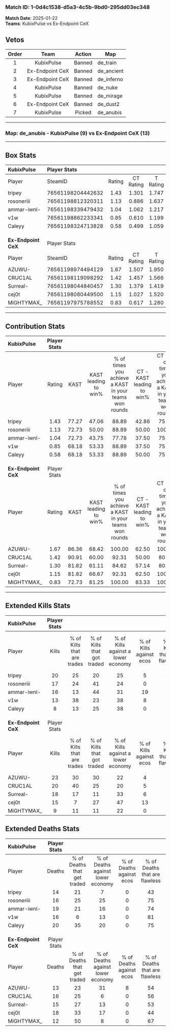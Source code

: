 ### Match ID: 1-0d4c1538-d5a3-4c5b-9bd0-295dd03ec348  
**Match Date**: 2025-01-22  
**Teams**: KubixPulse vs Ex-Endpoint CeX  

## Vetos  

| Order | Team | Action | Map |
| :---: | :--: | :----: | --- |
| 1 | KubixPulse | Banned | de_train |
| 2 | Ex-Endpoint CeX | Banned | de_ancient |
| 3 | Ex-Endpoint CeX | Banned | de_inferno |
| 4 | KubixPulse | Banned | de_nuke |
| 5 | KubixPulse | Banned | de_mirage |
| 6 | Ex-Endpoint CeX | Banned | de_dust2 |
| 7 | KubixPulse | Picked | de_anubis |

---  

### **Map**: de_anubis - KubixPulse (9) vs Ex-Endpoint CeX (13)  
---  

## Box Stats  

| **KubixPulse**      | Player Stats      |        |           |          |       |       |       |         |        |      |     |
| :- | :- | :-: | :-: | :-: | :-: | :-: | :-: | :-: | :-: | :-: | :-: |
| Player              | SteamID           | Rating | CT Rating | T Rating | KAST  |  ADR  | Kills | Assists | Deaths | K/D  | HS% |
| tripey              | 76561198204442632 |  1.43  |   1.301   |  1.747   | 77.27 | 103.6 |  20   |    6    |   14   | 1.43 | 45  |
| rosoneriii          | 76561198812320311 |  1.13  |   0.886   |  1.637   | 72.73 | 76.9  |  17   |    2    |   16   | 1.06 | 35  |
| ammar-iwnl-         | 76561198339479432 |  1.04  |   1.062   |  1.217   | 72.73 | 81.6  |  16   |    3    |   19   | 0.84 | 50  |
| v1w                 | 76561198862233341 |  0.85  |   0.610   |  1.199   | 68.18 | 48.5  |  13   |    3    |   16   | 0.81 | 30  |
| Caleyy              | 76561198324713828 |  0.58  |   0.499   |  1.059   | 68.18 | 50.4  |   8   |    7    |   20   | 0.40 | 37  |
|                     |                   |        |           |          |       |       |       |         |        |      |     |
|                     |                   |        |           |          |       |       |       |         |        |      |     |
|                     |                   |        |           |          |       |       |       |         |        |      |     |
| **Ex-Endpoint CeX** | Player Stats      |        |           |          |       |       |       |         |        |      |     |
| Player              | SteamID           | Rating | CT Rating | T Rating | KAST  |  ADR  | Kills | Assists | Deaths | K/D  | HS% |
| AZUWU-              | 76561198974494129 |  1.67  |   1.507   |  1.950   | 86.36 | 111.3 |  23   |    8    |   13   | 1.77 | 56  |
| CRUC1AL             | 76561198119098292 |  1.42  |   1.457   |  1.566   | 90.91 | 80.9  |  20   |    8    |   16   | 1.25 | 20  |
| Surreal-            | 76561198044840457 |  1.30  |   1.379   |  1.419   | 81.82 | 85.3  |  18   |    5    |   15   | 1.20 | 66  |
| cej0t               | 76561198080449500 |  1.15  |   1.027   |  1.520   | 81.82 | 90.9  |  15   |   10    |   18   | 0.83 | 60  |
| MiGHTYMAX_          | 76561197975788552 |  0.83  |   0.617   |  1.280   | 72.73 | 47.2  |   9   |    6    |   12   | 0.75 | 55  |
---  

## Contribution Stats  

| **KubixPulse**      | Player Stats |       |                      |                                                        |                           |                                                             |                          |                                                            |
| :- | :-: | :-: | :-: | :-: | :-: | :-: | :-: | :-: |
| Player              |    Rating    | KAST  | KAST leading to win% | % of times you achieve a KAST in your teams won rounds | CT - KAST leading to win% | CT - % of times you achieve a KAST in your teams won rounds | T - KAST leading to win% | T - % of times you achieve a KAST in your teams won rounds |
| tripey              |     1.43     | 77.27 |        47.06         |                         88.89                          |           42.86           |                            75.00                            |          50.00           |                           100.00                           |
| rosoneriii          |     1.13     | 72.73 |        50.00         |                         88.89                          |           50.00           |                           100.00                            |          50.00           |                           80.00                            |
| ammar-iwnl-         |     1.04     | 72.73 |        43.75         |                         77.78                          |           37.50           |                            75.00                            |          50.00           |                           80.00                            |
| v1w                 |     0.85     | 68.18 |        53.33         |                         88.89                          |           37.50           |                            75.00                            |          71.43           |                           100.00                           |
| Caleyy              |     0.58     | 68.18 |        53.33         |                         88.89                          |           50.00           |                            75.00                            |          55.56           |                           100.00                           |
|                     |              |       |                      |                                                        |                           |                                                             |                          |                                                            |
|                     |              |       |                      |                                                        |                           |                                                             |                          |                                                            |
|                     |              |       |                      |                                                        |                           |                                                             |                          |                                                            |
| **Ex-Endpoint CeX** | Player Stats |       |                      |                                                        |                           |                                                             |                          |                                                            |
| Player              |    Rating    | KAST  | KAST leading to win% | % of times you achieve a KAST in your teams won rounds | CT - KAST leading to win% | CT - % of times you achieve a KAST in your teams won rounds | T - KAST leading to win% | T - % of times you achieve a KAST in your teams won rounds |
| AZUWU-              |     1.67     | 86.36 |        68.42         |                         100.00                         |           62.50           |                           100.00                            |          72.73           |                           100.00                           |
| CRUC1AL             |     1.42     | 90.91 |        60.00         |                         92.31                          |           50.00           |                            80.00                            |          66.67           |                           100.00                           |
| Surreal-            |     1.30     | 81.82 |        61.11         |                         84.62                          |           57.14           |                            80.00                            |          63.64           |                           87.50                            |
| cej0t               |     1.15     | 81.82 |        66.67         |                         92.31                          |           62.50           |                           100.00                            |          70.00           |                           87.50                            |
| MiGHTYMAX_          |     0.83     | 72.73 |        81.25         |                         100.00                         |           83.33           |                           100.00                            |          80.00           |                           100.00                           |
---  

## Extended Kills Stats  

| **KubixPulse**      | Player Stats |                            |                            |                                    |                         |                              |                                 |                                       |                    |           |
| :- | :-: | :-: | :-: | :-: | :-: | :-: | :-: | :-: | :-: | :-: |
| Player              |    Kills     | % of Kills that are trades | % of Kills that got traded | % of Kills against a lower economy | % of Kills against ecos | % of Kills that are flawless | % of Kills that are close duels | % of Kills that are assisted by flash | Pistol Round Kills | AWP Kills |
| tripey              |      20      |             25             |             20             |                 25                 |            5            |              45              |               10                |                   5                   |         1          |     0     |
| rosoneriii          |      17      |             24             |             41             |                 24                 |            0            |              35              |               24                |                   6                   |         1          |     0     |
| ammar-iwnl-         |      16      |             13             |             44             |                 31                 |           19            |              63              |               13                |                   0                   |         0          |     0     |
| v1w                 |      13      |             38             |             23             |                 38                 |            8            |              62              |               23                |                   0                   |         2          |     9     |
| Caleyy              |      8       |             13             |             25             |                 38                 |            0            |              88              |                0                |                   0                   |         0          |     0     |
|                     |              |                            |                            |                                    |                         |                              |                                 |                                       |                    |           |
|                     |              |                            |                            |                                    |                         |                              |                                 |                                       |                    |           |
|                     |              |                            |                            |                                    |                         |                              |                                 |                                       |                    |           |
| **Ex-Endpoint CeX** | Player Stats |                            |                            |                                    |                         |                              |                                 |                                       |                    |           |
| Player              |    Kills     | % of Kills that are trades | % of Kills that got traded | % of Kills against a lower economy | % of Kills against ecos | % of Kills that are flawless | % of Kills that are close duels | % of Kills that are assisted by flash | Pistol Round Kills | AWP Kills |
| AZUWU-              |      23      |             30             |             30             |                 22                 |            4            |              74              |               13                |                  13                   |         2          |     0     |
| CRUC1AL             |      20      |             40             |             25             |                 20                 |            5            |              85              |                5                |                  10                   |         0          |    10     |
| Surreal-            |      18      |             17             |             11             |                 33                 |            6            |              72              |                6                |                   0                   |         3          |     0     |
| cej0t               |      15      |             7              |             27             |                 47                 |           13            |              53              |                7                |                   0                   |         3          |     0     |
| MiGHTYMAX_          |      9       |             11             |             11             |                 22                 |            0            |              56              |               22                |                  11                   |         2          |     0     |
## Extended Deaths Stats  

| **KubixPulse**      | Player Stats |                             |                                   |                          |                               |                            |                           |               |
| :- | :-: | :-: | :-: | :-: | :-: | :-: | :-: | :-: |
| Player              |    Deaths    | % of Deaths that get traded | % of Deaths against lower economy | % of Deaths against ecos | % of Deaths that are flawless | % of Deaths that are close | % of Deaths while blinded | Deaths to AWP |
| tripey              |      14      |             21              |                 7                 |            0             |              43               |             29             |             0             |       1       |
| rosoneriii          |      16      |             25              |                25                 |            0             |              75               |             6              |             6             |       0       |
| ammar-iwnl-         |      19      |             21              |                16                 |            0             |              74               |             5              |             5             |       4       |
| v1w                 |      16      |              6              |                13                 |            0             |              81               |             0              |            13             |       3       |
| Caleyy              |      20      |             35              |                20                 |            0             |              75               |             10             |            10             |       2       |
|                     |              |                             |                                   |                          |                               |                            |                           |               |
|                     |              |                             |                                   |                          |                               |                            |                           |               |
|                     |              |                             |                                   |                          |                               |                            |                           |               |
| **Ex-Endpoint CeX** | Player Stats |                             |                                   |                          |                               |                            |                           |               |
| Player              |    Deaths    | % of Deaths that get traded | % of Deaths against lower economy | % of Deaths against ecos | % of Deaths that are flawless | % of Deaths that are close | % of Deaths while blinded | Deaths to AWP |
| AZUWU-              |      13      |             23              |                31                 |            8             |              54               |             31             |             0             |       1       |
| CRUC1AL             |      16      |             25              |                 6                 |            0             |              56               |             19             |             6             |       3       |
| Surreal-            |      15      |             27              |                13                 |            0             |              53               |             20             |             7             |       0       |
| cej0t               |      18      |             33              |                17                 |            0             |              44               |             6              |             0             |       4       |
| MiGHTYMAX_          |      12      |             50              |                 8                 |            0             |              67               |             0              |             0             |       1       |

